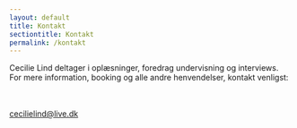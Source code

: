 ```yaml
---
layout: default
title: Kontakt
sectiontitle: Kontakt
permalink: /kontakt
---
```


Cecilie Lind deltager i oplæsninger, foredrag undervisning og interviews. For mere information, booking og alle andre henvendelser, kontakt venligst:
<br>
<br>
<br>
<div class="center-block"><a class="review-link" href="mailto:cecilielind@live.dk">cecilielind@live.dk</a></div>